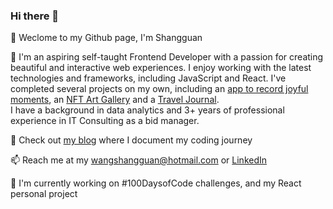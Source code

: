 ### Hi there 👋
🌱 Weclome to my Github page, I'm Shangguan
<br>

👀 I'm an aspiring self-taught Frontend Developer with a passion for creating beautiful and interactive web experiences. I enjoy working with the latest technologies and frameworks, including JavaScript and React. I've completed several projects on my own, including an <a href="https://github.com/shangguanwang/little-joy-firebase">app to record joyful moments</a>, an <a href="https://github.com/shangguanwang/NFT-Gallery" target="_blank">NFT Art Gallery</a> and a <a href="https://github.com/shangguanwang/travel-journal" target="_blank">Travel Journal</a>. <br>
I have a background in data analytics and 3+ years of professional experience in IT Consulting as a bid manager.
<br>

📝 Check out <a href="https://dev.to/shangguanwang" target="_blank">my blog</a> where I document my coding journey
<br>

📫 Reach me at my wangshangguan@hotmail.com or <a href="https://www.linkedin.com/in/shangguan-wang/">LinkedIn</a>
<br>

💪 I'm currently working on #100DaysofCode challenges, and my React personal project


<!--
**shangguanwang/shangguanwang** is a ✨ _special_ ✨ repository because its `README.md` (this file) appears on your GitHub profile.
-->
